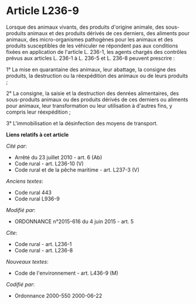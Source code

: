 # Article L236-9

Lorsque des animaux vivants, des produits d'origine animale, des sous-produits animaux et des produits dérivés de ces
derniers, des aliments pour animaux, des micro-organismes pathogènes pour les animaux et des produits susceptibles de les
véhiculer ne répondent pas aux conditions fixées en application de l'article L. 236-1, les agents chargés des contrôles
prévus aux articles L. 236-1 à L. 236-5 et L. 236-8 peuvent prescrire : 

1° La mise en quarantaine des animaux, leur abattage, la consigne des produits, la destruction ou la réexpédition des animaux
ou de leurs produits ; 

2° La consigne, la saisie et la destruction des denrées alimentaires, des sous-produits animaux ou des produits dérivés de
ces derniers ou aliments pour animaux, leur transformation ou leur utilisation à d'autres fins, y compris leur
réexpédition ; 

3° L'immobilisation et la désinfection des moyens de transport.

**Liens relatifs à cet article**

_Cité par_:

  - Arrêté du 23 juillet 2010 - art. 6 (Ab)
  - Code rural - art. L236-10 (V)
  - Code rural et de la pêche maritime - art. L237-3 (V)

_Anciens textes_:

  - Code rural 443
  - Code rural L936-9

_Modifié par_:

  - ORDONNANCE n°2015-616 du 4 juin 2015 - art. 5

_Cite_:

  - Code rural - art. L236-1
  - Code rural - art. L236-8

_Nouveaux textes_:

  - Code de l'environnement - art. L436-9 (M)

_Codifié par_:

  - Ordonnance 2000-550 2000-06-22
